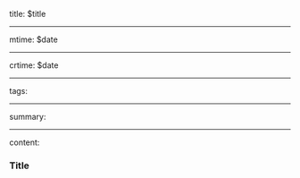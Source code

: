 title: $title

---
mtime: $date

---
crtime: $date

---
tags:

---
summary:

---
content:

### Title
